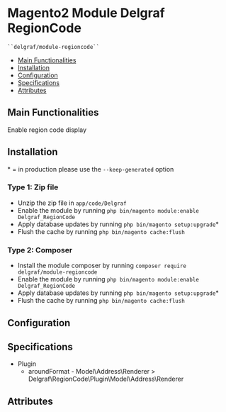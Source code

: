 # Magento2 Module Delgraf RegionCode

    ``delgraf/module-regioncode``

 - [Main Functionalities](#markdown-header-main-functionalities)
 - [Installation](#markdown-header-installation)
 - [Configuration](#markdown-header-configuration)
 - [Specifications](#markdown-header-specifications)
 - [Attributes](#markdown-header-attributes)


## Main Functionalities
Enable region code display

## Installation
\* = in production please use the `--keep-generated` option

### Type 1: Zip file

 - Unzip the zip file in `app/code/Delgraf`
 - Enable the module by running `php bin/magento module:enable Delgraf_RegionCode`
 - Apply database updates by running `php bin/magento setup:upgrade`\*
 - Flush the cache by running `php bin/magento cache:flush`

### Type 2: Composer

 - Install the module composer by running `composer require delgraf/module-regioncode`
 - Enable the module by running `php bin/magento module:enable Delgraf_RegionCode`
 - Apply database updates by running `php bin/magento setup:upgrade`\*
 - Flush the cache by running `php bin/magento cache:flush`


## Configuration




## Specifications

 - Plugin
	- aroundFormat - Model\Address\Renderer > Delgraf\RegionCode\Plugin\Model\Address\Renderer


## Attributes

